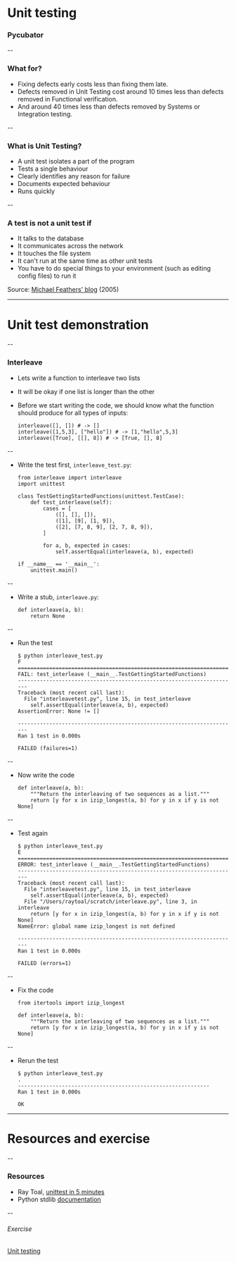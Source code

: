 # Unit testing
### Pycubator

--
### What for?

-   Fixing defects early costs less than fixing them late.
-   Defects removed in Unit Testing cost around 10 times less than defects removed in Functional
    verification.
-   And around 40 times less than defects removed by Systems or Integration testing.

--

### What is Unit Testing?


-   A unit test isolates a part of the program
-   Tests a single behaviour
-   Clearly identifies any reason for failure
-   Documents expected behaviour
-   Runs quickly

--

### A test is not a unit test if

*   It talks to the database
*   It communicates across the network
*   It touches the file system
*   It can't run at the same time as other unit tests
*   You have to do special things to your environment (such as editing config files) to run it

Source: [Michael Feathers' blog](http://www.artima.com/weblogs/viewpost.jsp?thread=126923) (2005)

---

# Unit test demonstration

--

### Interleave

-   Lets write a function to interleave two lists
-   It will be okay if one list is longer than the other
-   Before we start writing the code, we should know what the function should produce for all types
    of inputs:

        interleave([], []) # -> []
        interleave([1,5,3], ["hello"]) # -> [1,"hello",5,3]
        interleave([True], [[], 8]) # -> [True, [], 8]

--

-   Write the test first, `interleave_test.py`:

        from interleave import interleave
        import unittest

        class TestGettingStartedFunctions(unittest.TestCase):
            def test_interleave(self):
                cases = [
                    ([], [], []),
                    ([1], [9], [1, 9]),
                    ([2], [7, 8, 9], [2, 7, 8, 9]),
                ]

                for a, b, expected in cases:
                    self.assertEqual(interleave(a, b), expected)

        if __name__ == '__main__':
            unittest.main()


--

-   Write a stub, `interleave.py`:

        def interleave(a, b):
            return None

--

-   Run the test

        $ python interleave_test.py
        F
        ======================================================================
        FAIL: test_interleave (__main__.TestGettingStartedFunctions)
        ----------------------------------------------------------------------
        Traceback (most recent call last):
          File "interleavetest.py", line 15, in test_interleave
            self.assertEqual(interleave(a, b), expected)
        AssertionError: None != []

        ----------------------------------------------------------------------
        Ran 1 test in 0.000s

        FAILED (failures=1)

--

-   Now write the code

        def interleave(a, b):
            """Return the interleaving of two sequences as a list."""
            return [y for x in izip_longest(a, b) for y in x if y is not None]

--

-   Test again

        $ python interleave_test.py
        E
        ======================================================================
        ERROR: test_interleave (__main__.TestGettingStartedFunctions)
        ----------------------------------------------------------------------
        Traceback (most recent call last):
          File "interleavetest.py", line 15, in test_interleave
            self.assertEqual(interleave(a, b), expected)
          File "/Users/raytoal/scratch/interleave.py", line 3, in interleave
            return [y for x in izip_longest(a, b) for y in x if y is not None]
        NameError: global name izip_longest is not defined

        ----------------------------------------------------------------------
        Ran 1 test in 0.000s

        FAILED (errors=1)
--

-   Fix the code

        from itertools import izip_longest

        def interleave(a, b):
            """Return the interleaving of two sequences as a list."""
            return [y for x in izip_longest(a, b) for y in x if y is not None]

--

-   Rerun the test

        $ python interleave_test.py
        .
        -------------------------------------------------------------
        Ran 1 test in 0.000s

        OK

---
# Resources and exercise

--
### Resources
-   Ray Toal, [unittest in 5 minutes](http://www.slideshare.net/raytoal/unittest-in-5-minutes)
-   Python stdlib [documentation](https://docs.python.org/3/library/unittest.html#module-unittest)


--
###### Exercise
[Unit testing](Unit-Testing.html)
